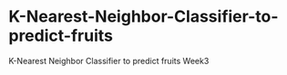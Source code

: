 # K-Nearest-Neighbor-Classifier-to-predict-fruits
K-Nearest Neighbor Classifier to predict fruits Week3
